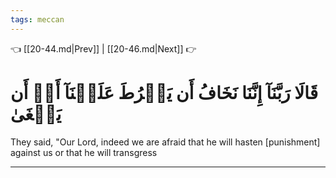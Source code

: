 ```yaml
---
tags: meccan
---
```


👈 [[20-44.md|Prev]] | [[20-46.md|Next]] 👉

# قَالَا رَبَّنَآ إِنَّنَا نَخَافُ أَن يَفۡرُطَ عَلَيۡنَآ أَوۡ أَن يَطۡغَىٰ

They said, "Our Lord, indeed we are afraid that he will hasten [punishment] against us or that he will transgress

---

